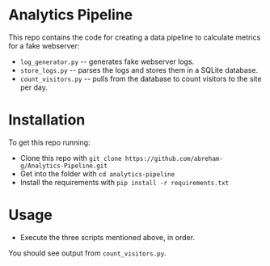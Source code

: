 # Analytics Pipeline

This repo contains the code for creating a data pipeline to calculate metrics for a fake webserver:

* `log_generator.py` -- generates fake webserver logs.
* `store_logs.py` -- parses the logs and stores them in a SQLite database.
* `count_visitors.py` -- pulls from the database to count visitors to the site per day.

# Installation

To get this repo running:

* Clone this repo with `git clone https://github.com/abreham-g/Analytics-Pipeline.git`
* Get into the folder with `cd analytics-pipeline`
* Install the requirements with `pip install -r requirements.txt`

# Usage

* Execute the three scripts mentioned above, in order.

You should see output from `count_visitors.py`.


